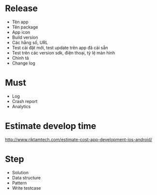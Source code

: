 # Release
- Tên app
- Tên package
- App icon
- Build version
- Các hằng số, URL
- Test cài đặt mới, test update trên app đã cài sẵn
- Test trên các version sdk, điện thoại, tỷ lệ màn hình
- Chính tả
- Change log

# Must 
- Log 
- Crash report
- Analytics

# Estimate develop time
http://www.riktamtech.com/estimate-cost-app-development-ios-android/

# Step
- Solution
- Data structure
- Pattern
- Write testcase
